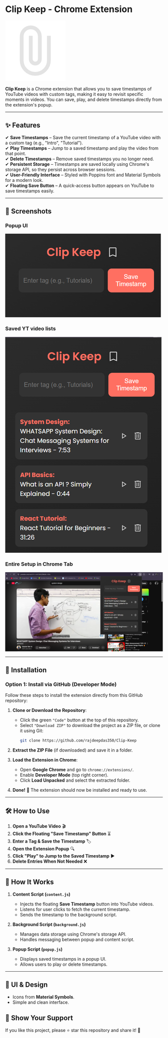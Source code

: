 # Clip Keep - Chrome Extension

![Clip Keep Icon](assets/clip48.png)

**Clip Keep** is a Chrome extension that allows you to save timestamps of YouTube videos with custom tags, making it easy to revisit specific moments in videos. You can save, play, and delete timestamps directly from the extension's popup.

---

## ✨ Features

✔ **Save Timestamps** – Save the current timestamp of a YouTube video with a custom tag (e.g., "Intro", "Tutorial").  
✔ **Play Timestamps** – Jump to a saved timestamp and play the video from that point.  
✔ **Delete Timestamps** – Remove saved timestamps you no longer need.  
✔ **Persistent Storage** – Timestamps are saved locally using Chrome's storage API, so they persist across browser sessions.  
✔ **User-Friendly Interface** – Styled with Poppins font and Material Symbols for a modern look.  
✔ **Floating Save Button** – A quick-access button appears on YouTube to save timestamps easily.

---

## 📸 Screenshots

### **Popup UI**

![Popup Screenshot](assets/empty-clip-keep.png)

### **Saved YT video lists**

![Floating Button Screenshot](assets/clip-keep-list.png)

### **Entire Setup in Chrome Tab**

![Floating Button Screenshot](assets/entire-setup.png)

---

## 🚀 Installation

### Option 1: Install via GitHub (Developer Mode)

Follow these steps to install the extension directly from this GitHub repository:

1. **Clone or Download the Repository**:
   - Click the green `"Code"` button at the top of this repository.
   - Select `"Download ZIP"` to download the project as a ZIP file, or clone it using Git:
     ```bash
     git clone https://github.com/rajdeepdas350/Clip-Keep
     ```
2. **Extract the ZIP File** (if downloaded) and save it in a folder.

3. **Load the Extension in Chrome**:

   - Open **Google Chrome** and go to `chrome://extensions/`.
   - Enable **Developer Mode** (top right corner).
   - Click **Load Unpacked** and select the extracted folder.

4. **Done!** 🎉 The extension should now be installed and ready to use.

---

## 🛠️ How to Use

1. **Open a YouTube Video** 🎬
2. **Click the Floating "Save Timestamp" Button** ⏳
3. **Enter a Tag & Save the Timestamp** 🏷️
4. **Open the Extension Popup** 🔍
5. **Click "Play" to Jump to the Saved Timestamp** ▶
6. **Delete Entries When Not Needed** ❌

---

## 🔧 How It Works

1. **Content Script (`content.js`)**

   - Injects the floating **Save Timestamp** button into YouTube videos.
   - Listens for user clicks to fetch the current timestamp.
   - Sends the timestamp to the background script.

2. **Background Script (`background.js`)**

   - Manages data storage using Chrome's storage API.
   - Handles messaging between popup and content script.

3. **Popup Script (`popup.js`)**
   - Displays saved timestamps in a popup UI.
   - Allows users to play or delete timestamps.

---

## 🎨 UI & Design

- Icons from **Material Symbols**.
- Simple and clean interface.

## 🌟 Show Your Support

If you like this project, please ⭐ star this repository and share it! 🚀
